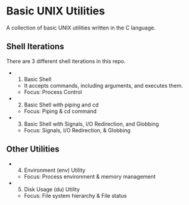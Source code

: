 # Basic UNIX Utilities

A collection of basic UNIX utilities written in the C language.

## Shell Iterations

There are 3 different shell iterations in this repo.
* 1. Basic Shell
  - It accepts commands, including arguments, and executes them.
  - Focus: Process Control
* 2. Basic Shell with piping and cd
  - Focus: Piping & cd command
* 3. Basic Shell with Signals, I/O Redirection, and Globbing
  - Focus: Signals, I/O Redirection, & Globbing 

## Other Utilities

* 4. Environment (env) Utility
  - Focus: Process environment & memory management
* 5. Disk Usage (du) Utility
  - Focus: File system hierarchy & File status
